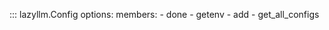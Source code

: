 ::: lazyllm.Config
    options:
      members:
      - done
      - getenv
      - add
      - get_all_configs